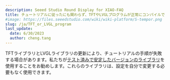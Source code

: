```yaml
---
description: Seeed Studio Round Display for XIAO-FAQ
title: チュートリアルに従ったにも関わらず、TFTやLVGLプログラムが正常にコンパイルできません。どうすればよいでしょうか？
#image: https://files.seeedstudio.com/wiki/wiki-platform/S-tempor.png
slug: /ja/TFT_or_LVGL_program
last_update:
  date: 6/30/2023
  author: cheng.tang
---
```

TFTライブラリとLVGLライブラリの更新により、チュートリアルの手順が失敗する場合があります。私たちが[テスト済みで安定したバージョンのライブラリ](https://github.com/limengdu/Seeed-Studio-XIAO-Round-Display-lvgl8.3.5/tree/main/libraries)を使用することをお勧めします。これらのライブラリは、設定を自分で変更する必要もなく使用できます。